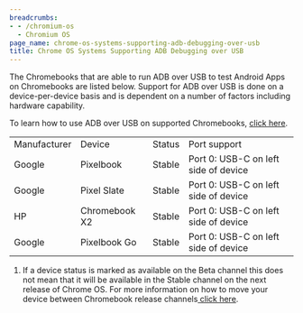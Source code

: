 ```yaml
---
breadcrumbs:
- - /chromium-os
  - Chromium OS
page_name: chrome-os-systems-supporting-adb-debugging-over-usb
title: Chrome OS Systems Supporting ADB Debugging over USB
---
```


The Chromebooks that are able to run ADB over USB to test Android Apps on
Chromebooks are listed below. Support for ADB over USB is done on a
device-per-device basis and is dependent on a number of factors including
hardware capability.

To learn how to use ADB over USB on supported Chromebooks, [click
here](https://developer.android.com/topic/arc/development-environment#debug_with_adb).

<table>
<tr>

<td>Manufacturer</td>

<td>Device</td>

<td>Status</td>

<td>Port support</td>

</tr>
<tr>

<td>Google</td>

<td>Pixelbook</td>

<td>Stable</td>

<td>Port 0: USB-C on left side of device</td>

</tr>
<tr>

<td>Google</td>

<td>Pixel Slate</td>

<td>Stable</td>

<td>Port 0: USB-C on left side of device</td>

</tr>
<tr>

<td>HP</td>

<td>Chromebook X2</td>

<td>Stable</td>

<td>Port 0: USB-C on left side of device</td>

</tr>
<tr>

<td>Google</td>

<td>Pixelbook Go</td>

<td>Stable</td>

<td>Port 0: USB-C on left side of device</td>

</tr>
</table>

1. If a device status is marked as available on the Beta channel this does not
mean that it will be available in the Stable channel on the next release of
Chrome OS. For more information on how to move your device between Chromebook
release channels[ click
here](https://support.google.com/chromebook/answer/1086915).